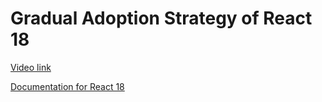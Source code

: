 # Gradual Adoption Strategy of React 18

[Video link]()

<TimeStamp start="0:05" end="0:08">

[Documentation for React 18](https://reactjs.org/blog/2021/06/08/the-plan-for-react-18.html)

</TimeStamp>